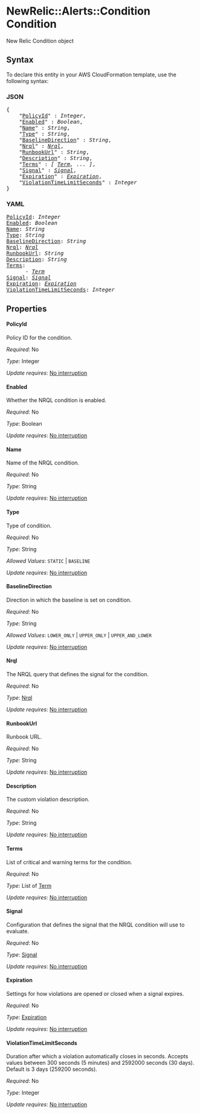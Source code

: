 # NewRelic::Alerts::Condition Condition

New Relic Condition object

## Syntax

To declare this entity in your AWS CloudFormation template, use the following syntax:

### JSON

<pre>
{
    "<a href="#policyid" title="PolicyId">PolicyId</a>" : <i>Integer</i>,
    "<a href="#enabled" title="Enabled">Enabled</a>" : <i>Boolean</i>,
    "<a href="#name" title="Name">Name</a>" : <i>String</i>,
    "<a href="#type" title="Type">Type</a>" : <i>String</i>,
    "<a href="#baselinedirection" title="BaselineDirection">BaselineDirection</a>" : <i>String</i>,
    "<a href="#nrql" title="Nrql">Nrql</a>" : <i><a href="nrql.md">Nrql</a></i>,
    "<a href="#runbookurl" title="RunbookUrl">RunbookUrl</a>" : <i>String</i>,
    "<a href="#description" title="Description">Description</a>" : <i>String</i>,
    "<a href="#terms" title="Terms">Terms</a>" : <i>[ <a href="term.md">Term</a>, ... ]</i>,
    "<a href="#signal" title="Signal">Signal</a>" : <i><a href="signal.md">Signal</a></i>,
    "<a href="#expiration" title="Expiration">Expiration</a>" : <i><a href="expiration.md">Expiration</a></i>,
    "<a href="#violationtimelimitseconds" title="ViolationTimeLimitSeconds">ViolationTimeLimitSeconds</a>" : <i>Integer</i>
}
</pre>

### YAML

<pre>
<a href="#policyid" title="PolicyId">PolicyId</a>: <i>Integer</i>
<a href="#enabled" title="Enabled">Enabled</a>: <i>Boolean</i>
<a href="#name" title="Name">Name</a>: <i>String</i>
<a href="#type" title="Type">Type</a>: <i>String</i>
<a href="#baselinedirection" title="BaselineDirection">BaselineDirection</a>: <i>String</i>
<a href="#nrql" title="Nrql">Nrql</a>: <i><a href="nrql.md">Nrql</a></i>
<a href="#runbookurl" title="RunbookUrl">RunbookUrl</a>: <i>String</i>
<a href="#description" title="Description">Description</a>: <i>String</i>
<a href="#terms" title="Terms">Terms</a>: <i>
      - <a href="term.md">Term</a></i>
<a href="#signal" title="Signal">Signal</a>: <i><a href="signal.md">Signal</a></i>
<a href="#expiration" title="Expiration">Expiration</a>: <i><a href="expiration.md">Expiration</a></i>
<a href="#violationtimelimitseconds" title="ViolationTimeLimitSeconds">ViolationTimeLimitSeconds</a>: <i>Integer</i>
</pre>

## Properties

#### PolicyId

Policy ID for the condition.

_Required_: No

_Type_: Integer

_Update requires_: [No interruption](https://docs.aws.amazon.com/AWSCloudFormation/latest/UserGuide/using-cfn-updating-stacks-update-behaviors.html#update-no-interrupt)

#### Enabled

Whether the NRQL condition is enabled.

_Required_: No

_Type_: Boolean

_Update requires_: [No interruption](https://docs.aws.amazon.com/AWSCloudFormation/latest/UserGuide/using-cfn-updating-stacks-update-behaviors.html#update-no-interrupt)

#### Name

Name of the NRQL condition.

_Required_: No

_Type_: String

_Update requires_: [No interruption](https://docs.aws.amazon.com/AWSCloudFormation/latest/UserGuide/using-cfn-updating-stacks-update-behaviors.html#update-no-interrupt)

#### Type

Type of condition.

_Required_: No

_Type_: String

_Allowed Values_: <code>STATIC</code> | <code>BASELINE</code>

_Update requires_: [No interruption](https://docs.aws.amazon.com/AWSCloudFormation/latest/UserGuide/using-cfn-updating-stacks-update-behaviors.html#update-no-interrupt)

#### BaselineDirection

Direction in which the baseline is set on condition.

_Required_: No

_Type_: String

_Allowed Values_: <code>LOWER_ONLY</code> | <code>UPPER_ONLY</code> | <code>UPPER_AND_LOWER</code>

_Update requires_: [No interruption](https://docs.aws.amazon.com/AWSCloudFormation/latest/UserGuide/using-cfn-updating-stacks-update-behaviors.html#update-no-interrupt)

#### Nrql

The NRQL query that defines the signal for the condition.

_Required_: No

_Type_: <a href="nrql.md">Nrql</a>

_Update requires_: [No interruption](https://docs.aws.amazon.com/AWSCloudFormation/latest/UserGuide/using-cfn-updating-stacks-update-behaviors.html#update-no-interrupt)

#### RunbookUrl

Runbook URL.

_Required_: No

_Type_: String

_Update requires_: [No interruption](https://docs.aws.amazon.com/AWSCloudFormation/latest/UserGuide/using-cfn-updating-stacks-update-behaviors.html#update-no-interrupt)

#### Description

The custom violation description.

_Required_: No

_Type_: String

_Update requires_: [No interruption](https://docs.aws.amazon.com/AWSCloudFormation/latest/UserGuide/using-cfn-updating-stacks-update-behaviors.html#update-no-interrupt)

#### Terms

List of critical and warning terms for the condition.

_Required_: No

_Type_: List of <a href="term.md">Term</a>

_Update requires_: [No interruption](https://docs.aws.amazon.com/AWSCloudFormation/latest/UserGuide/using-cfn-updating-stacks-update-behaviors.html#update-no-interrupt)

#### Signal

Configuration that defines the signal that the NRQL condition will use to evaluate.

_Required_: No

_Type_: <a href="signal.md">Signal</a>

_Update requires_: [No interruption](https://docs.aws.amazon.com/AWSCloudFormation/latest/UserGuide/using-cfn-updating-stacks-update-behaviors.html#update-no-interrupt)

#### Expiration

Settings for how violations are opened or closed when a signal expires.

_Required_: No

_Type_: <a href="expiration.md">Expiration</a>

_Update requires_: [No interruption](https://docs.aws.amazon.com/AWSCloudFormation/latest/UserGuide/using-cfn-updating-stacks-update-behaviors.html#update-no-interrupt)

#### ViolationTimeLimitSeconds

Duration after which a violation automatically closes in seconds. Accepts values between 300 seconds (5 minutes) and 2592000 seconds (30 days). Default is 3 days (259200 seconds).

_Required_: No

_Type_: Integer

_Update requires_: [No interruption](https://docs.aws.amazon.com/AWSCloudFormation/latest/UserGuide/using-cfn-updating-stacks-update-behaviors.html#update-no-interrupt)

